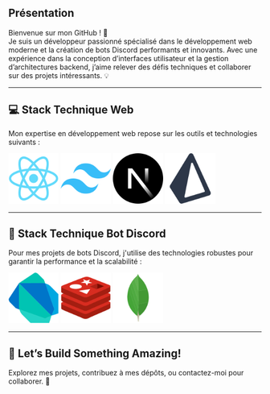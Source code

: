 
## **Présentation**  
Bienvenue sur mon GitHub ! 🚀  
Je suis un développeur passionné spécialisé dans le développement web moderne et la création de bots Discord performants et innovants. Avec une expérience dans la conception d’interfaces utilisateur et la gestion d’architectures backend, j’aime relever des défis techniques et collaborer sur des projets intéressants. 💡  

---

## **💻 Stack Technique Web**  
Mon expertise en développement web repose sur les outils et technologies suivants :  

<p align="left">
  <img src="https://raw.githubusercontent.com/devicons/devicon/master/icons/react/react-original.svg" alt="React" width="100" height="100"/>
  <img src="https://raw.githubusercontent.com/devicons/devicon/master/icons/tailwindcss/tailwindcss-original.svg" alt="TailwindCSS" width="100" height="100"/>
  <img src="https://raw.githubusercontent.com/devicons/devicon/master/icons/nextjs/nextjs-original.svg" alt="Next.js" width="100" height="100"/>
  <img src="https://raw.githubusercontent.com/devicons/devicon/master/icons/prisma/prisma-original.svg" alt="Prisma" width="100" height="100"/>
</p>

---

## **🤖 Stack Technique Bot Discord**  
Pour mes projets de bots Discord, j'utilise des technologies robustes pour garantir la performance et la scalabilité :  

<p align="left">
  <img src="https://raw.githubusercontent.com/devicons/devicon/master/icons/dart/dart-original.svg" alt="Dart" width="100" height="100"/>
  <img src="https://raw.githubusercontent.com/devicons/devicon/master/icons/redis/redis-original.svg" alt="Redis" width="100" height="100"/>
  <img src="https://raw.githubusercontent.com/devicons/devicon/master/icons/mongodb/mongodb-original.svg" alt="MongoDB" width="100" height="100"/>
</p>

---

## **🚀 Let’s Build Something Amazing!**  
Explorez mes projets, contribuez à mes dépôts, ou contactez-moi pour collaborer. 🌟  
